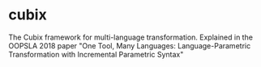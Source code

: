 # cubix
The Cubix framework for multi-language transformation. Explained in the OOPSLA 2018 paper "One Tool, Many Languages: Language-Parametric Transformation with Incremental Parametric Syntax"
